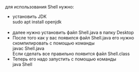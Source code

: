 <title>ShellOnJava</title>
для использования Shell нужно: <br>
<ul>
  <li>установить JDK <br> 
    sudo apt install openjdk</li><br>

<li> далее нужно установить файл Shell.java в папку Desktop</li> 
<li> После того как у  вас появился файл Shell.java его нужно скомпилировать с помощью команды <br>
javac Shell.java <br>
Если сделать все правильно появится файл Shell.class</li>
<li>Теперь его надо запустить с помощью команды <br>
java Shell
</li>
</ul>
